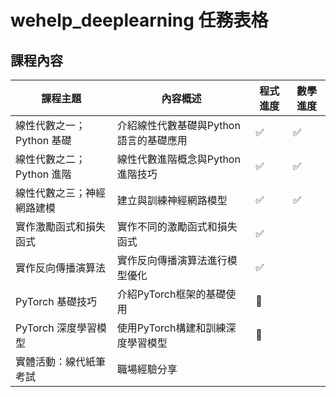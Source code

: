 # wehelp_deeplearning 任務表格

## 課程內容

| 課程主題 | 內容概述 | 程式進度 | 數學進度 |
| --- | --- | --- | --- |
| 線性代數之一；Python 基礎 | 介紹線性代數基礎與Python語言的基礎應用 | ✅ | ✅ |
| 線性代數之二；Python 進階 | 線性代數進階概念與Python進階技巧 | ✅ | ✅ |
| 線性代數之三；神經網路建模 | 建立與訓練神經網路模型 | ✅ | ✅ |
| 實作激勵函式和損失函式 | 實作不同的激勵函式和損失函式 | ✅ | 
| 實作反向傳播演算法 | 實作反向傳播演算法進行模型優化 | ✅ | 
| PyTorch 基礎技巧 | 介紹PyTorch框架的基礎使用 | 🔲 | 
| PyTorch 深度學習模型 | 使用PyTorch構建和訓練深度學習模型 | 🔲 |
| 實體活動：線代紙筆考試 | 職場經驗分享 | 
